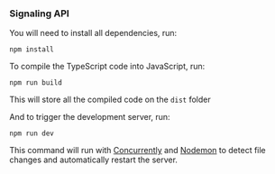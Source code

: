 ### Signaling API

You will need to install all dependencies, run:

```npm install```

To compile the TypeScript code into JavaScript, run:

```npm run build```

This will store all the compiled code on the `dist` folder

And to trigger the development server, run:

```npm run dev```

This command will run with [Concurrently](https://www.npmjs.com/package/concurrently) and [Nodemon](https://www.npmjs.com/package/nodemon) to detect  file changes and automatically restart the server.